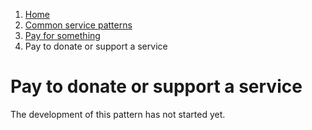1.  [Home](/docs/core/contents)
2.	[Common service patterns](/docs/core/common-service-patterns/overview)
3.  [Pay for something](/docs/documentation/core/common-service-patterns/service-patterns/pay-for-something/overview)
3.  Pay to donate or support a service

# Pay to donate or support a service

The development of this pattern has not started yet.
